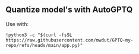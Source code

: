 ## Quantize model's with AutoGPTQ

Use with:

```shell
!python3 -c "$(curl -fsSL https://raw.githubusercontent.com/mwdut/GPTQ-my-repo/refs/heads/main/app.py)"
```
